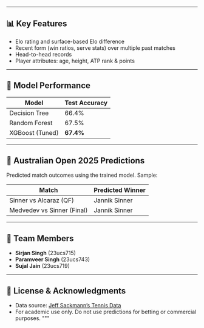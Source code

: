 
---

## 📊 Key Features
- Elo rating and surface-based Elo difference
- Recent form (win ratios, serve stats) over multiple past matches
- Head-to-head records
- Player attributes: age, height, ATP rank & points

---

## 🤖 Model Performance

| Model            | Test Accuracy |
|------------------|----------------|
| Decision Tree    | 66.4%          |
| Random Forest    | 67.5%          |
| XGBoost (Tuned)  | **67.4%**      |

---

## 🔮 Australian Open 2025 Predictions
Predicted match outcomes using the trained model. Sample:

| Match                     | Predicted Winner |
|--------------------------|------------------|
| Sinner vs Alcaraz (QF)   | Jannik Sinner    |
| Medvedev vs Sinner (Final)| Jannik Sinner   |

---

## 👥 Team Members
- **Sirjan Singh** (23ucs715)
- **Paramveer Singh** (23ucs743)
- **Sujal Jain** (23ucs719)

---

## 📎 License & Acknowledgments
- Data source: [Jeff Sackmann’s Tennis Data](https://github.com/JeffSackmann/tennis_atp)
- For academic use only. Do not use predictions for betting or commercial purposes.
"""
